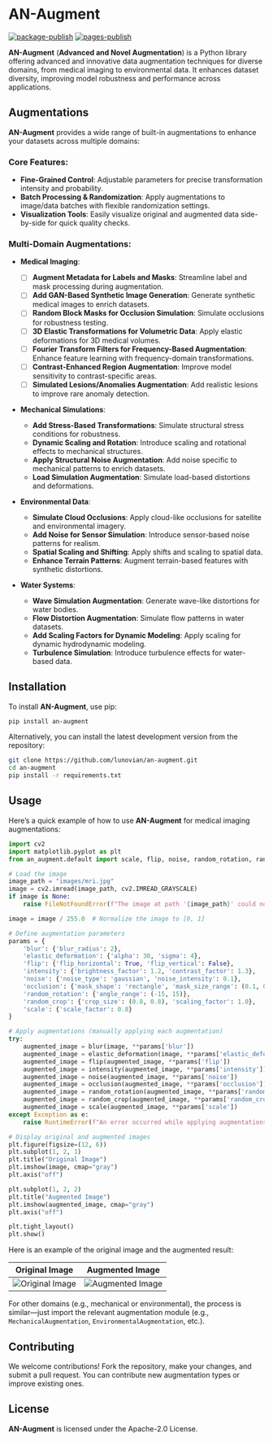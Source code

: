 # AN-Augment
[![package-publish](https://github.com/lunovian/an-augment/actions/workflows/python-publish.yml/badge.svg)](https://github.com/lunovian/an-augment/actions/workflows/python-publish.yml)
[![pages-publish](https://github.com/lunovian/an-augment/actions/workflows/pages-publish.yml/badge.svg)](https://github.com/lunovian/an-augment/actions/workflows/pages-publish.yml)

**AN-Augment** (**Advanced and Novel Augmentation**) is a Python library offering advanced and innovative data augmentation techniques for diverse domains, from medical imaging to environmental data. It enhances dataset diversity, improving model robustness and performance across applications.

## Augmentations

**AN-Augment** provides a wide range of built-in augmentations to enhance your datasets across multiple domains:

### **Core Features:**

- **Fine-Grained Control**: Adjustable parameters for precise transformation intensity and probability.
- **Batch Processing & Randomization**: Apply augmentations to image/data batches with flexible randomization settings.
- **Visualization Tools**: Easily visualize original and augmented data side-by-side for quick quality checks.

### **Multi-Domain Augmentations:**

- **Medical Imaging**:
  - [ ] **Augment Metadata for Labels and Masks**: Streamline label and mask processing during augmentation.
  - [ ] **Add GAN-Based Synthetic Image Generation**: Generate synthetic medical images to enrich datasets.
  - [ ] **Random Block Masks for Occlusion Simulation**: Simulate occlusions for robustness testing.
  - [ ] **3D Elastic Transformations for Volumetric Data**: Apply elastic deformations for 3D medical volumes.
  - [ ] **Fourier Transform Filters for Frequency-Based Augmentation**: Enhance feature learning with frequency-domain transformations.
  - [ ] **Contrast-Enhanced Region Augmentation**: Improve model sensitivity to contrast-specific areas.
  - [ ] **Simulated Lesions/Anomalies Augmentation**: Add realistic lesions to improve rare anomaly detection.

- **Mechanical Simulations**:
  - **Add Stress-Based Transformations**: Simulate structural stress conditions for robustness.
  - **Dynamic Scaling and Rotation**: Introduce scaling and rotational effects to mechanical structures.
  - **Apply Structural Noise Augmentation**: Add noise specific to mechanical patterns to enrich datasets.
  - **Load Simulation Augmentation**: Simulate load-based distortions and deformations.

- **Environmental Data**:
  - **Simulate Cloud Occlusions**: Apply cloud-like occlusions for satellite and environmental imagery.
  - **Add Noise for Sensor Simulation**: Introduce sensor-based noise patterns for realism.
  - **Spatial Scaling and Shifting**: Apply shifts and scaling to spatial data.
  - **Enhance Terrain Patterns**: Augment terrain-based features with synthetic distortions.

- **Water Systems**:
  - **Wave Simulation Augmentation**: Generate wave-like distortions for water bodies.
  - **Flow Distortion Augmentation**: Simulate flow patterns in water datasets.
  - **Add Scaling Factors for Dynamic Modeling**: Apply scaling for dynamic hydrodynamic modeling.
  - **Turbulence Simulation**: Introduce turbulence effects for water-based data.

## Installation

To install **AN-Augment**, use pip:

```bash
pip install an-augment
```

Alternatively, you can install the latest development version from the repository:

```bash
git clone https://github.com/lunovian/an-augment.git
cd an-augment
pip install -r requirements.txt
```

## Usage

Here’s a quick example of how to use **AN-Augment** for medical imaging augmentations:

```python
import cv2
import matplotlib.pyplot as plt
from an_augment.default import scale, flip, noise, random_rotation, random_crop, intensity, elastic_deformation, occlusion, blur

# Load the image
image_path = "images/mri.jpg"
image = cv2.imread(image_path, cv2.IMREAD_GRAYSCALE)
if image is None:
    raise FileNotFoundError(f"The image at path '{image_path}' could not be loaded. Ensure the path is correct.")

image = image / 255.0  # Normalize the image to [0, 1]

# Define augmentation parameters
params = {
    'blur': {'blur_radius': 2},
    'elastic_deformation': {'alpha': 30, 'sigma': 4},
    'flip': {'flip_horizontal': True, 'flip_vertical': False},
    'intensity': {'brightness_factor': 1.2, 'contrast_factor': 1.3},
    'noise': {'noise_type': 'gaussian', 'noise_intensity': 0.1},
    'occlusion': {'mask_shape': 'rectangle', 'mask_size_range': (0.1, 0.2)},
    'random_rotation': {'angle_range': (-15, 15)},
    'random_crop': {'crop_size': (0.8, 0.8), 'scaling_factor': 1.0},
    'scale': {'scale_factor': 0.8}
}

# Apply augmentations (manually applying each augmentation)
try:
    augmented_image = blur(image, **params['blur'])
    augmented_image = elastic_deformation(image, **params['elastic_deformation'])
    augmented_image = flip(augmented_image, **params['flip'])
    augmented_image = intensity(augmented_image, **params['intensity'])
    augmented_image = noise(augmented_image, **params['noise'])
    augmented_image = occlusion(augmented_image, **params['occlusion'])
    augmented_image = random_rotation(augmented_image, **params['random_rotation'])
    augmented_image = random_crop(augmented_image, **params['random_crop'])
    augmented_image = scale(augmented_image, **params['scale'])
except Exception as e:
    raise RuntimeError(f"An error occurred while applying augmentations: {e}")

# Display original and augmented images
plt.figure(figsize=(12, 6))
plt.subplot(1, 2, 1)
plt.title("Original Image")
plt.imshow(image, cmap="gray")
plt.axis("off")

plt.subplot(1, 2, 2)
plt.title("Augmented Image")
plt.imshow(augmented_image, cmap="gray")
plt.axis("off")

plt.tight_layout()
plt.show()

```

Here is an example of the original image and the augmented result:

| Original Image                     | Augmented Image                     |
|------------------------------------|-------------------------------------|
| ![Original Image](images/original_image.png)  | ![Augmented Image](images/augmented_image.png) |

For other domains (e.g., mechanical or environmental), the process is similar—just import the relevant augmentation module (e.g., `MechanicalAugmentation`, `EnvironmentalAugmentation`, etc.).

## Contributing

We welcome contributions! Fork the repository, make your changes, and submit a pull request. You can contribute new augmentation types or improve existing ones.

## License

**AN-Augment** is licensed under the Apache-2.0 License.
